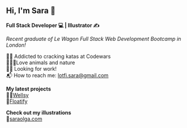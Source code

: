 ## Hi, I'm Sara 👀
**Full Stack Developer 💻 | Illustrator ✍️**  
  
*Recent graduate of Le Wagon Full Stack Web Development Bootcamp in London!*

🐱‍👤 Addicted to cracking katas at Codewars  
🦆🐷🌲Love animals and nature  
👩‍💻 Looking for work!  
📬 How to reach me: lotfi.sara@gmail.com  

**My latest projects**  
🏋️‍♀️[Wellsy](wellsy.live)  
🚤[Floatify](floatifyapp.herokuapp.com)

**Check out my illustrations**  
🌱[saraolga.com](saraolga.com)

<!--
**saralotfi/saralotfi** is a ✨ _special_ ✨ repository because its `README.md` (this file) appears on your GitHub profile.

Here are some ideas to get you started:

- 🔭 I’m currently working on ...
- 🌱 I’m currently learning ...
- 👯 I’m looking to collaborate on ...
- 🤔 I’m looking for help with ...
- 💬 Ask me about ...
- 📫 How to reach me: ...
- 😄 Pronouns: ...
- ⚡ Fun fact: ...
-->
